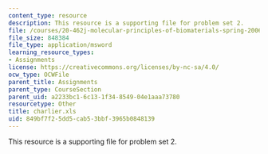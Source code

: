 ```yaml
---
content_type: resource
description: This resource is a supporting file for problem set 2.
file: /courses/20-462j-molecular-principles-of-biomaterials-spring-2006/849bf7f25dd5cab53bbf3965b0848139_charlier.xls
file_size: 848384
file_type: application/msword
learning_resource_types:
- Assignments
license: https://creativecommons.org/licenses/by-nc-sa/4.0/
ocw_type: OCWFile
parent_title: Assignments
parent_type: CourseSection
parent_uid: a2233bc1-6c13-1f34-8549-04e1aaa73780
resourcetype: Other
title: charlier.xls
uid: 849bf7f2-5dd5-cab5-3bbf-3965b0848139
---
```

This resource is a supporting file for problem set 2.
